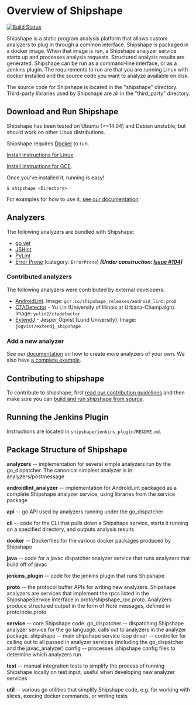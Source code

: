 # Overview of Shipshape #

[![Build Status](https://travis-ci.org/google/shipshape.svg?branch=master)](https://travis-ci.org/google/shipshape)

Shipshape is a static program analysis platform that allows custom analyzers to
plug in through a common interface. Shipshape is packaged in a docker image.
When that image is run, a Shipshape analyzer service starts up and processes
analysis requests. Structured analysis results are generated. Shipshape can be
run as a command-line interface, or as a Jenkins plugin. The requirements to run
are that you are running Linux with docker installed and the source code you want
to analyze available on disk.

The source code for Shipshape is located in the "shipshape" directory.
Third-party libraries used by Shipshape are all in the "third_party" directory.

## Download and Run Shipshape

Shipshape has been tested on Ubuntu (>=14.04) and Debian unstable, but should work on other Linux distributions.

Shipshape requires [Docker](https://docs.docker.com/docker/userguide/) to run.

[Install instructions for
Linux](https://github.com/google/shipshape/blob/master/shipshape/docs/linux-setup.md).

[Install instructions for
GCE](https://github.com/google/shipshape/blob/master/shipshape/docs/gce-setup.md).

Once you've installed it, running is easy!

    $ shipshape <Directory>

For examples for how to use it, [see our
documentation](https://github.com/google/shipshape/blob/master/shipshape/docs/run-cli.md).

## Analyzers

The following analyzers are bundled with Shipshape:

* [go vet](https://godoc.org/golang.org/x/tools/cmd/vet)
* [JSHint](http://www.jshint.com/)
* [PyLint](http://www.pylint.org/ )
* [Error Prone](https://github.com/google/error-prone) (category: `ErrorProne`) ***[Under construction: [Issue #104](https://github.com/google/shipshape/issues/104)]***

### Contributed analyzers

The following analyzers were contributed by external developers:

* [AndroidLint](http://tools.android.com/tips/lint). Image: `gcr.io/shipshape_releases/android_lint:prod`
* [CTADetector](http://mir.cs.illinois.edu/~yulin2/CTADetector) - Yu Lin (University of Illinois at Urbana-Champaign). Image: `yulin2/ctadetector`
* [ExtendJ](https://github.com/google/simplecfg) - Jesper Öqvist (Lund University). Image: `joqvist/extendj_shipshape`

### Add a new analyzer

See our
[documentation](https://github.com/google/shipshape/blob/master/shipshape/docs/add-an-analyzer.md) on how to create more analyzers of your own. We also have [a complete example](https://github.com/google/shipshape/tree/master/shipshape/androidlint_analyzer/README.md).

## Contributing to shipshape

To contribute to shipshape, first [read our contribution
guidelines](https://github.com/google/shipshape/blob/master/CONTRIBUTING.md) and then
make sure you can [build and run shipshape from
source](https://github.com/google/shipshape/blob/master/shipshape/docs/dev-setup.md).

## Running the Jenkins Plugin #

Instructions are located in `shipshape/jenkins_plugin/README.md`.

## Package Structure of Shipshape #

**analyzers** -- implementation for several simple analyzers run by the
  go_dispatcher. The canonical simplest analyzer is in analyzers/postmessage

**androidlint_analyzer** -- implementation for AndroidLint packaged as a complete
  Shipshape analyzer service, using libraries from the service package

**api** -- go API used by analyzers running under the go_dispatcher

**cli** -- code for the CLI that pulls down a Shipshape service, starts it running
  on a specified directory, and outputs analysis results

**docker** -- Dockerfiles for the various docker packages produced by Shipshape

**java** -- code for a javac dispatcher analyzer service that runs analyzers that
  build off of javac

**jenkins_plugin** -- code for the jenkins plugin that runs Shipshape

**proto** -- the protocol buffer APIs for writing new analyzers. Shipshape analyzers
  are services that implement the rpcs listed in the ShipshapeService interface
  in proto/shipshape_rpc.proto. Analyzers produce structured output in the form
  of Note messages, defined in proto/note.proto

**service** -- core Shipshape code.
  go_dispatcher -- dispatching Shipshape analyzer service for the go language.
    calls out to analyzers in the analyzer package.
  shipshape -- main shipshape service loop
  driver -- controller for calling out to all passed in analyzer services
    (including the go_dispatcher and the javac_analyzer)
  config -- processes .shipshape config files to determine which analyzers run

**test** -- manual integration tests to simplify the process of running Shipshape 
  locally on test input, useful when developing new analyzer services

**util** -- various go utilities that simplify Shipshape code, e.g. for working with
  slices, execing docker commands, or writing tests
